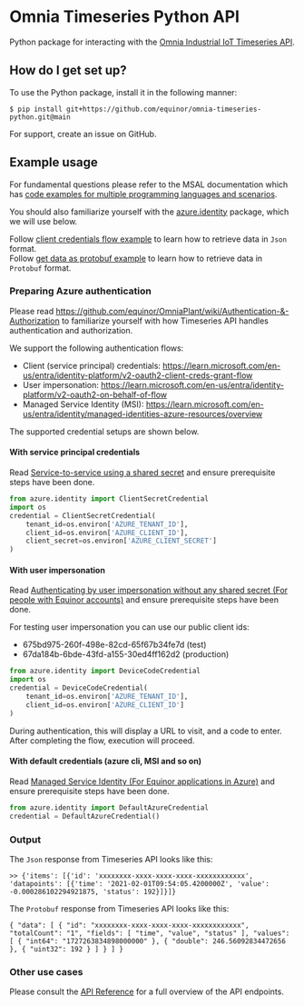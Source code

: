 # Omnia Timeseries Python API

Python package for interacting with the [Omnia Industrial IoT Timeseries API](https://github.com/equinor/OmniaPlant/wiki).

## How do I get set up? ###

To use the Python package, install it in the following manner:

```
$ pip install git+https://github.com/equinor/omnia-timeseries-python.git@main
```

For support, create an issue on GitHub.

## Example usage

For fundamental questions please refer to the MSAL documentation which has [code examples for multiple programming languages and scenarios](https://learn.microsoft.com/en-us/entra/identity-platform/sample-v2-code?tabs=apptype).

You should also familiarize yourself with the [azure.identity](https://learn.microsoft.com/en-us/python/api/overview/azure/identity-readme?view=azure-python) package, which we will use below.

Follow [client credentials flow example](https://github.com/equinor/omnia-timeseries-python/blob/main/examples/client_secret_auth.ipynb) to learn how to retrieve data in `Json` format.  
Follow [get data as protobuf example](https://github.com/equinor/omnia-timeseries-python/blob/main/examples/get_data_protobuf.ipynb) to learn how to retrieve data in `Protobuf` format.

### Preparing Azure authentication

Please read https://github.com/equinor/OmniaPlant/wiki/Authentication-&-Authorization to familiarize yourself with how Timeseries API handles authentication and authorization.

We support the following authentication flows:
- Client (service principal) credentials: https://learn.microsoft.com/en-us/entra/identity-platform/v2-oauth2-client-creds-grant-flow
- User impersonation: https://learn.microsoft.com/en-us/entra/identity-platform/v2-oauth2-on-behalf-of-flow
- Managed Service Identity (MSI): https://learn.microsoft.com/en-us/entra/identity/managed-identities-azure-resources/overview

The supported credential setups are shown below.

#### With service principal credentials

Read [Service-to-service using a shared secret](https://github.com/equinor/OmniaPlant/wiki/Authentication-&-Authorization#service-to-service-using-a-shared-secret) and ensure prerequisite steps have been done.

```python
from azure.identity import ClientSecretCredential
import os
credential = ClientSecretCredential(
    tenant_id=os.environ['AZURE_TENANT_ID'],
    client_id=os.environ['AZURE_CLIENT_ID'],
    client_secret=os.environ['AZURE_CLIENT_SECRET']
)
```

#### With user impersonation

Read [Authenticating by user impersonation without any shared secret (For people with Equinor accounts)](https://github.com/equinor/OmniaPlant/wiki/Authentication-&-Authorization#authenticating-by-user-impersonation-without-any-shared-secret-for-people-with-equinor-accounts) and ensure prerequisite steps have been done.

For testing user impersonation you can use our public client ids:

- 675bd975-260f-498e-82cd-65f67b34fe7d (test)
- 67da184b-6bde-43fd-a155-30ed4ff162d2 (production)

```python
from azure.identity import DeviceCodeCredential
import os
credential = DeviceCodeCredential(
    tenant_id=os.environ['AZURE_TENANT_ID'],
    client_id=os.environ['AZURE_CLIENT_ID']
)
```

During authentication, this will display a URL to visit, and a code to enter. After completing
the flow, execution will proceed.

#### With default credentials (azure cli, MSI and so on)

Read [Managed Service Identity (For Equinor applications in Azure)](https://github.com/equinor/OmniaPlant/wiki/Authentication-&-Authorization#managed-service-identity-for-equinor-applications-in-azure) and ensure prerequisite steps have been done.

```python
from azure.identity import DefaultAzureCredential
credential = DefaultAzureCredential()
```

### Output

The `Json` response from Timeseries API looks like this:
```
>> {'items': [{'id': 'xxxxxxxx-xxxx-xxxx-xxxx-xxxxxxxxxxxx', 'datapoints': [{'time': '2021-02-01T09:54:05.4200000Z', 'value': -0.000286102294921875, 'status': 192}]}]}
```

The `Protobuf` response from Timeseries API looks like this:
```
{ "data": [ { "id": "xxxxxxxx-xxxx-xxxx-xxxx-xxxxxxxxxxxx", "totalCount": "1", "fields": [ "time", "value", "status" ], "values": [ { "int64": "1727263834898000000" }, { "double": 246.56092834472656 }, { "uint32": 192 } ] } ] }
```

### Other use cases

Please consult the [API Reference](https://api.equinor.com/api-details#api=Timeseries-api-v1-7) for a full overview of the API endpoints.